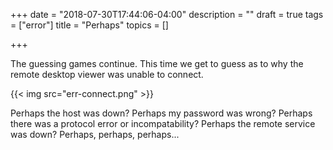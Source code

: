 +++
date = "2018-07-30T17:44:06-04:00"
description = ""
draft = true
tags = ["error"]
title = "Perhaps"
topics = []

+++

The guessing games continue.  This time we get to guess as to why the remote desktop viewer was unable to connect.

{{< img src="err-connect.png" >}}

Perhaps the host was down?  Perhaps my password was wrong?  Perhaps there was a protocol error or incompatability?  Perhaps the remote service was down?  Perhaps, perhaps, perhaps...
